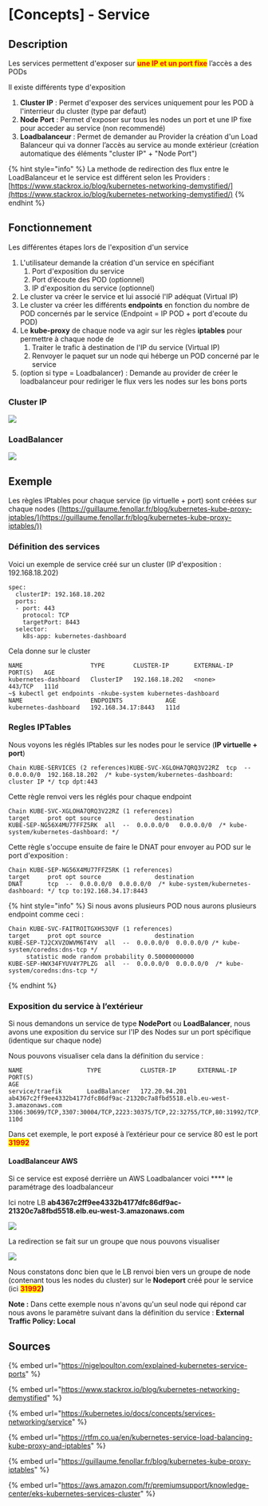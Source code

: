 # \[Concepts] - Service

## Description

Les services permettent d'exposer sur <mark style="color:red;">**une IP et un port fixe**</mark> l’accès a des PODs

Il existe différents type d'exposition

1. **Cluster IP** : Permet d'exposer des services uniquement pour les POD à l'interrieur du cluster (type par defaut)
2. **Node Port** : Permet d'exposer sur tous les nodes un port et une IP fixe pour acceder au service (non recommendé)
3. **Loadbalanceur** : Permet de demander au Provider la création d'un Load Balanceur qui va donner l’accès au service au monde extérieur (création automatique des éléments "cluster IP" + "Node Port")

{% hint style="info" %}
La methode de redirection des flux entre le LoadBalanceur et le service est différent selon les Providers : [https://www.stackrox.io/blog/kubernetes-networking-demystified/](https://www.stackrox.io/blog/kubernetes-networking-demystified/)
{% endhint %}

## Fonctionnement

Les différentes étapes lors de l'exposition d'un service

1. L'utilisateur demande la création d'un service en spécifiant
   1. Port d'exposition du service
   2. Port d’écoute des POD (optionnel)
   3. IP d'exposition du service (optionnel)
2. Le cluster va créer le service et lui associé l'IP adéquat (Virtual IP)
3. Le cluster va créer les différents **endpoints** en fonction du nombre de POD concernés par le service (Endpoint = IP POD + port d'ecoute du POD)
4. Le **kube-proxy** de chaque node va agir sur les règles **iptables** pour permettre à chaque node de
   1. Traiter le trafic à destination de l'IP du service (Virtual IP)
   2. Renvoyer le paquet sur un node qui héberge un POD concerné par le service
5. (option si type = Loadbalancer) : Demande au provider de créer le loadbalanceur pour rediriger le flux vers les nodes sur les bons ports

### Cluster IP

![](<../../.gitbook/assets/K8S--Network K8S-Cluster IP.png>)

### LoadBalancer

![](<../../.gitbook/assets/K8S--Network K8S-LoadBalancer.png>)

## Exemple

Les règles IPtables pour chaque service (ip virtuelle + port) sont créées sur chaque nodes ([https://guillaume.fenollar.fr/blog/kubernetes-kube-proxy-iptables/](https://guillaume.fenollar.fr/blog/kubernetes-kube-proxy-iptables/))

### Définition des services

Voici un exemple de service créé sur un cluster (IP d'exposition : 192.168.18.202)

```
spec:
  clusterIP: 192.168.18.202
  ports:
  - port: 443
    protocol: TCP
    targetPort: 8443
  selector:
    k8s-app: kubernetes-dashboard
```

Cela donne sur le cluster

```
NAME                   TYPE        CLUSTER-IP       EXTERNAL-IP   PORT(S)   AGE
kubernetes-dashboard   ClusterIP   192.168.18.202   <none>        443/TCP   111d
~$ kubectl get endpoints -nkube-system kubernetes-dashboard
NAME                   ENDPOINTS            AGE
kubernetes-dashboard   192.168.34.17:8443   111d
```

### Regles IPTables

Nous voyons les réglés IPtables sur les nodes pour le service (**IP virtuelle + port**)

```
Chain KUBE-SERVICES (2 references)KUBE-SVC-XGLOHA7QRQ3V22RZ  tcp  --  0.0.0.0/0  192.168.18.202  /* kube-system/kubernetes-dashboard: cluster IP */ tcp dpt:443
```

Cette règle renvoi vers les réglés pour chaque endpoint

```
Chain KUBE-SVC-XGLOHA7QRQ3V22RZ (1 references)
target     prot opt source               destination         
KUBE-SEP-NG56X4MU77FFZ5RK  all  --  0.0.0.0/0   0.0.0.0/0  /* kube-system/kubernetes-dashboard: */
```

Cette règle s'occupe ensuite de faire le DNAT pour envoyer au POD sur le port d'exposition :

```
Chain KUBE-SEP-NG56X4MU77FFZ5RK (1 references)
target     prot opt source               destination         
DNAT       tcp  --  0.0.0.0/0  0.0.0.0/0  /* kube-system/kubernetes-dashboard: */ tcp to:192.168.34.17:8443
```

{% hint style="info" %}
Si nous avons plusieurs POD nous aurons plusieurs endpoint comme ceci :

```
Chain KUBE-SVC-FAITROITGXHS3QVF (1 references)
target     prot opt source               destination         
KUBE-SEP-TJ2CXVZOWVM6T4YV  all  --  0.0.0.0/0  0.0.0.0/0 /* kube-system/coredns:dns-tcp */ 
     statistic mode random probability 0.50000000000
KUBE-SEP-HWX34FYUV4Y7PLZG  all  --  0.0.0.0/0  0.0.0.0/0  /* kube-system/coredns:dns-tcp */
```
{% endhint %}

### Exposition du service à l’extérieur

Si nous demandons un service de type **NodePort** ou **LoadBalancer**, nous avons une exposition du service sur l'IP des Nodes sur un port spécifique (identique sur chaque node)

Nous pouvons visualiser cela dans la définition du service :

```
NAME                  TYPE           CLUSTER-IP      EXTERNAL-IP                                                                     PORT(S)                                                                                AGE
service/traefik       LoadBalancer   172.20.94.201   ab4367c2ff9ee4332b4177dfc86df9ac-21320c7a8fbd5518.elb.eu-west-3.amazonaws.com   3306:30699/TCP,3307:30004/TCP,2223:30375/TCP,22:32755/TCP,80:31992/TCP,443:31377/TCP   110d
```

Dans cet exemple, le port exposé à l’extérieur pour ce service 80 est le port <mark style="color:red;">**31992**</mark>

#### **LoadBalanceur AWS**

Si ce service est exposé derrière un AWS Loadbalancer voici \*\*\*\* le paramétrage des loadbalanceur

Ici notre LB **ab4367c2ff9ee4332b4177dfc86df9ac-21320c7a8fbd5518.elb.eu-west-3.amazonaws.com**

![](<../../.gitbook/assets/K8S--AWS Console-03.png>)

La redirection se fait sur un groupe que nous pouvons visualiser

![](<../../.gitbook/assets/K8S--AWS Console-02.png>)

Nous constatons donc bien que le LB renvoi bien vers un groupe de node (contenant tous les nodes du cluster) sur le **Nodeport** créé pour le service (ici <mark style="color:red;">**31992**</mark>**)**

**Note :** Dans cette exemple nous n'avons qu'un seul node qui répond car nous avons le paramètre suivant dans la définition du service : **External Traffic Policy: Local**

## Sources

{% embed url="https://nigelpoulton.com/explained-kubernetes-service-ports" %}

{% embed url="https://www.stackrox.io/blog/kubernetes-networking-demystified" %}

{% embed url="https://kubernetes.io/docs/concepts/services-networking/service" %}

{% embed url="https://rtfm.co.ua/en/kubernetes-service-load-balancing-kube-proxy-and-iptables" %}

{% embed url="https://guillaume.fenollar.fr/blog/kubernetes-kube-proxy-iptables" %}

{% embed url="https://aws.amazon.com/fr/premiumsupport/knowledge-center/eks-kubernetes-services-cluster" %}
